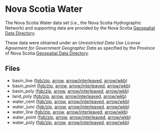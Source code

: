 
# Nova Scotia Water

The Nova Scotia Water data set (i.e., the Nova Scotia Hydrographic Network) and supporting data are provided by the Nova Scotia [Geospatial Data Directory](https://nsgi.novascotia.ca/gdd/).

These data were obtained under an *Unrestricted Data Use License Agreement for Government Geographic Data* as specified by the Province of Nova Scotia [Geospatial Data Directory](https://nsgi.novascotia.ca/gdd/).

<!-- begin file listing -->


## Files

- basin_line ([fgb/zip](https://github.com/geoarrow/geoarrow-data/releases/download/v0.1.0/ns-water-basin_line.fgb.zip), [arrow](https://github.com/geoarrow/geoarrow-data/releases/download/v0.1.0/ns-water-basin_line.arrow), [arrow/interleaved](https://github.com/geoarrow/geoarrow-data/releases/download/v0.1.0/ns-water-basin_line-interleaved.arrow), [arrow/wkb](https://github.com/geoarrow/geoarrow-data/releases/download/v0.1.0/ns-water-basin_line-wkb.arrow))
- basin_point ([fgb/zip](https://github.com/geoarrow/geoarrow-data/releases/download/v0.1.0/ns-water-basin_point.fgb.zip), [arrow](https://github.com/geoarrow/geoarrow-data/releases/download/v0.1.0/ns-water-basin_point.arrow), [arrow/interleaved](https://github.com/geoarrow/geoarrow-data/releases/download/v0.1.0/ns-water-basin_point-interleaved.arrow), [arrow/wkb](https://github.com/geoarrow/geoarrow-data/releases/download/v0.1.0/ns-water-basin_point-wkb.arrow))
- basin_poly ([fgb/zip](https://github.com/geoarrow/geoarrow-data/releases/download/v0.1.0/ns-water-basin_poly.fgb.zip), [arrow](https://github.com/geoarrow/geoarrow-data/releases/download/v0.1.0/ns-water-basin_poly.arrow), [arrow/interleaved](https://github.com/geoarrow/geoarrow-data/releases/download/v0.1.0/ns-water-basin_poly-interleaved.arrow), [arrow/wkb](https://github.com/geoarrow/geoarrow-data/releases/download/v0.1.0/ns-water-basin_poly-wkb.arrow))
- land_poly ([fgb/zip](https://github.com/geoarrow/geoarrow-data/releases/download/v0.1.0/ns-water-land_poly.fgb.zip), [arrow](https://github.com/geoarrow/geoarrow-data/releases/download/v0.1.0/ns-water-land_poly.arrow), [arrow/interleaved](https://github.com/geoarrow/geoarrow-data/releases/download/v0.1.0/ns-water-land_poly-interleaved.arrow), [arrow/wkb](https://github.com/geoarrow/geoarrow-data/releases/download/v0.1.0/ns-water-land_poly-wkb.arrow))
- water_cent ([fgb/zip](https://github.com/geoarrow/geoarrow-data/releases/download/v0.1.0/ns-water-water_cent.fgb.zip), [arrow](https://github.com/geoarrow/geoarrow-data/releases/download/v0.1.0/ns-water-water_cent.arrow), [arrow/interleaved](https://github.com/geoarrow/geoarrow-data/releases/download/v0.1.0/ns-water-water_cent-interleaved.arrow), [arrow/wkb](https://github.com/geoarrow/geoarrow-data/releases/download/v0.1.0/ns-water-water_cent-wkb.arrow))
- water_junc ([fgb/zip](https://github.com/geoarrow/geoarrow-data/releases/download/v0.1.0/ns-water-water_junc.fgb.zip), [arrow](https://github.com/geoarrow/geoarrow-data/releases/download/v0.1.0/ns-water-water_junc.arrow), [arrow/interleaved](https://github.com/geoarrow/geoarrow-data/releases/download/v0.1.0/ns-water-water_junc-interleaved.arrow), [arrow/wkb](https://github.com/geoarrow/geoarrow-data/releases/download/v0.1.0/ns-water-water_junc-wkb.arrow))
- water_line ([fgb/zip](https://github.com/geoarrow/geoarrow-data/releases/download/v0.1.0/ns-water-water_line.fgb.zip), [arrow](https://github.com/geoarrow/geoarrow-data/releases/download/v0.1.0/ns-water-water_line.arrow), [arrow/interleaved](https://github.com/geoarrow/geoarrow-data/releases/download/v0.1.0/ns-water-water_line-interleaved.arrow), [arrow/wkb](https://github.com/geoarrow/geoarrow-data/releases/download/v0.1.0/ns-water-water_line-wkb.arrow))
- water_point ([fgb/zip](https://github.com/geoarrow/geoarrow-data/releases/download/v0.1.0/ns-water-water_point.fgb.zip), [arrow](https://github.com/geoarrow/geoarrow-data/releases/download/v0.1.0/ns-water-water_point.arrow), [arrow/interleaved](https://github.com/geoarrow/geoarrow-data/releases/download/v0.1.0/ns-water-water_point-interleaved.arrow), [arrow/wkb](https://github.com/geoarrow/geoarrow-data/releases/download/v0.1.0/ns-water-water_point-wkb.arrow))
- water_poly ([fgb/zip](https://github.com/geoarrow/geoarrow-data/releases/download/v0.1.0/ns-water-water_poly.fgb.zip), [arrow](https://github.com/geoarrow/geoarrow-data/releases/download/v0.1.0/ns-water-water_poly.arrow), [arrow/interleaved](https://github.com/geoarrow/geoarrow-data/releases/download/v0.1.0/ns-water-water_poly-interleaved.arrow), [arrow/wkb](https://github.com/geoarrow/geoarrow-data/releases/download/v0.1.0/ns-water-water_poly-wkb.arrow))
